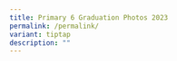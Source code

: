 ```yaml
---
title: Primary 6 Graduation Photos 2023
permalink: /permalink/
variant: tiptap
description: ""
---
```


